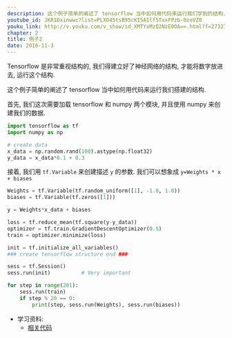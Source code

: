 ```yaml
---
description: 这个例子简单的阐述了 tensorflow 当中如何用代码来运行我们学到的结构.
youtube_id: JKR1Dxinwwc?list=PLXO45tsB95cKI5AIlf5TxxFPzb-0zeVZ8
youku_link: http://v.youku.com/v_show/id_XMTYxMzQ2NzE0OA==.html?f=27327189&o=1
chapter: 2
title: 例子2
date: 2016-11-3
---
```


Tensorflow 是非常重视结构的, 我们得建立好了神经网络的结构, 才能将数字放进去, 
运行这个结构.

这个例子简单的阐述了 tensorflow 当中如何用代码来运行我们搭建的结构.

首先, 我们这次需要加载 tensorflow 和 numpy 两个模块, 并且使用 numpy
来创建我们的数据.


```python
import tensorflow as tf
import numpy as np

# create data
x_data = np.random.rand(100).astype(np.float32)
y_data = x_data*0.1 + 0.3
```


接着, 我们用 `tf.Variable` 来创建描述 `y` 的参数. 我们可以想象成
`y=Weights * x + biases`

```python
Weights = tf.Variable(tf.random_uniform([1], -1.0, 1.0))
biases = tf.Variable(tf.zeros([1]))

y = Weights*x_data + biases

loss = tf.reduce_mean(tf.square(y-y_data))
optimizer = tf.train.GradientDescentOptimizer(0.5)
train = optimizer.minimize(loss)

init = tf.initialize_all_variables()
### create tensorflow structure end ###

sess = tf.Session()
sess.run(init)          # Very important

for step in range(201):
    sess.run(train)
    if step % 20 == 0:
        print(step, sess.run(Weights), sess.run(biases))
```


* 学习资料:
  * [相关代码](https://github.com/MorvanZhou/tutorials/tree/master/tensorflowTUT/tf5_example2)